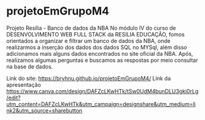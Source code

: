 # projetoEmGrupoM4

Projeto Resília - Banco de dados da NBA
No módulo IV do curso de DESENVOLVIMENTO WEB FULL STACK da RESILIA EDUCAÇÃO, fomos orientados a organizar e filtrar um banco de dados da NBA, onde realizarmos a inserção dos dados dos dados SQL no MYSql, além disso adicionamos mais alguns dados encontrados no site oficial da NBA. Após, realizamos algumas perguntas e buscamos as respostas por meio consultar na base de dados.

Link do site: https://bryhnu.github.io/projetoEmGrupoM4/
Link da apresentação https://www.canva.com/design/DAFZcLKwHTk/tSw0UdM4bunDLU3gki0rLg/edit?utm_content=DAFZcLKwHTk&utm_campaign=designshare&utm_medium=link2&utm_source=sharebutton
